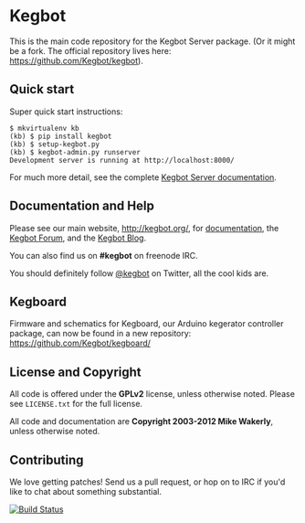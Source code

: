 # Kegbot

This is the main code repository for the Kegbot Server package.
(Or it might be a fork.  The official repository lives here:
https://github.com/Kegbot/kegbot).

## Quick start

Super quick start instructions:

```
$ mkvirtualenv kb
(kb) $ pip install kegbot
(kb) $ setup-kegbot.py
(kb) $ kegbot-admin.py runserver
Development server is running at http://localhost:8000/
```

For much more detail, see the complete [Kegbot Server documentation](http://kegbot.org/docs/server/).

## Documentation and Help

Please see our main website, http://kegbot.org/, for
[documentation](http://kegbot.org/docs), the
[Kegbot Forum](http://kegbot.org/kegbb/), and the
[Kegbot Blog](http://kegbot.org/blog/).

You can also find us on **#kegbot** on freenode IRC.

You should definitely follow [@kegbot](http://twitter.com/kegbot) on
Twitter, all the cool kids are.


## Kegboard

Firmware and schematics for Kegboard, our Arduino kegerator controller package,
can now be found in a new repository: https://github.com/Kegbot/kegboard/


## License and Copyright

All code is offered under the **GPLv2** license, unless otherwise noted.
Please see ``LICENSE.txt`` for the full license.

All code and documentation are **Copyright 2003-2012 Mike Wakerly**,
unless otherwise noted.


## Contributing

We love getting patches! Send us a pull request, or hop on to IRC if
you'd like to chat about something substantial.

[![Build Status](https://travis-ci.org/Kegbot/kegbot.png?branch=master)](https://travis-ci.org/Kegbot/kegbot)

